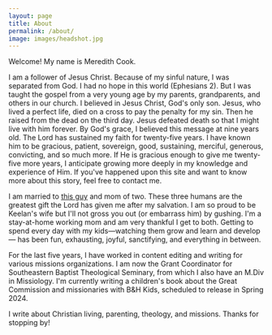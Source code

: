 ```yaml
---
layout: page
title: About
permalink: /about/
image: images/headshot.jpg
---
```


Welcome! My name is Meredith Cook. 

I am a follower of Jesus Christ. Because of my sinful nature, I was separated from God. I had no hope in this world (Ephesians 2). But I was taught the gospel from a very young age by my parents, grandparents, and others in our church. I believed in Jesus Christ, God's only son. Jesus, who lived a perfect life, died on a cross to pay the penalty for my sin. Then he raised from the dead on the third day. Jesus defeated death so that I might live with him forever. By God's grace, I believed this message at nine years old. The Lord has sustained my faith for twenty-five years. I have known him to be gracious, patient, sovereign, good, sustaining, merciful, generous, convicting, and so much more. If He is gracious enough to give me twenty-five more years, I anticipate growing more deeply in my knowledge and experience of Him. If you've happened upon this site and want to know more about this story, feel free to contact me.

I am married to  <u><a href="http://keelancook.com">this guy</a></u> and mom of two. These three humans are the greatest gift the Lord has given me after my salvation. I am so proud to be Keelan's wife but I'll not gross you out (or embarrass him) by gushing. I'm a stay-at-home working mom and am very thankful I get to both. Getting to spend every day with my kids—watching them grow and learn and develop— has been fun, exhausting, joyful, sanctifying, and everything in between.

For the last five years, I have worked in content editing and writing for various missions organizations. I am now the Grant Coordinator for Southeastern Baptist Theological Seminary, from which I also have an M.Div in Missiology. I'm currently writing a children's book about the Great Commission and missionaries with B&H Kids, scheduled to release in Spring 2024. 

I write about Christian living, parenting, theology, and missions. Thanks for stopping by!
